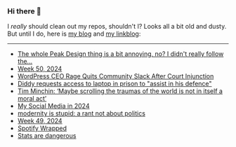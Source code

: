 ### Hi there 👋

I _really_ should clean out my repos, shouldn't I? Looks all a bit old and dusty. But until I do, here is [my blog](https://lostfocus.de/) and [my linkblog](https://dominikschwind.com/links):

--- 

<!-- POST-LIST:START -->
- [The whole Peak Design thing is a bit annoying, no? I didn&#39;t really follow the…](https://lostfocus.de/2024/12/15/233392/)
- [Week 50, 2024](https://lostfocus.de/2024/12/15/week-50-2024/)
- [WordPress CEO Rage Quits Community Slack After Court Injunction](https://www.404media.co/wordpress-wp-engine-preliminary-injunction/)
- [Diddy requests access to laptop in prison to &quot;assist in his defence&quot;](https://www.nme.com/news/music/diddy-requests-access-to-laptop-in-prison-to-assist-in-his-defence-3820023)
- [Tim Minchin: ‘Maybe scrolling the traumas of the world is not in itself a moral act’](https://www.theguardian.com/food/2024/dec/08/lunch-with-tim-minchin-matilda-songwriter-social-media-happiness)
- [My Social Media in 2024](https://mwl.io/archives/23895)
- [modernity is stupid: a rant not about politics](https://phirephoenix.com/blog/2024-11-05/modernity)
- [Week 49, 2024](https://lostfocus.de/2024/12/08/week-49-2024/)
- [Spotify Wrapped](https://lostfocus.de/2024/12/04/233372/)
- [Stats are dangerous](https://lostfocus.de/2024/12/03/stats-are-dangerous/)
<!-- POST-LIST:END -->

<!--
**lostfocus/lostfocus** is a ✨ _special_ ✨ repository because its `README.md` (this file) appears on your GitHub profile.

Here are some ideas to get you started:

- 🔭 I’m currently working on ...
- 🌱 I’m currently learning ...
- 👯 I’m looking to collaborate on ...
- 🤔 I’m looking for help with ...
- 💬 Ask me about ...
- 📫 How to reach me: ...
- 😄 Pronouns: ...
- ⚡ Fun fact: ...
-->
